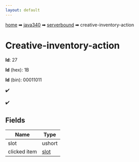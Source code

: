 ```yaml
---
layout: default
---
```


[home](/) ➡ [java340](/protocol/java340) ➡ [serverbound](/protocol/java340/serverbound) ➡ creative-inventory-action

# Creative-inventory-action

**Id**: 27

**Id** (hex): 1B

**Id** (bin): 00011011

✔️

✔️

## Fields

Name | Type
---|---
slot | ushort
clicked item | [slot](/protocol/java340/types/slot)

